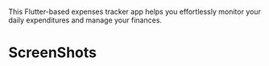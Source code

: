 This Flutter-based expenses tracker app helps you effortlessly monitor your daily expenditures and manage your finances.
# ScreenShots


